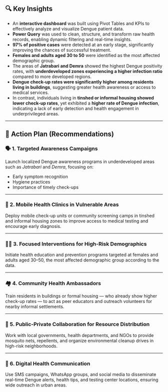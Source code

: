 ## 🔍 Key Insights

- An **interactive dashboard** was built using Pivot Tables and KPIs to effectively analyze and visualize Dengue patient data.  
- **Power Query** was used to clean, structure, and transform raw health records, enabling dynamic filtering and real-time insights.  
- **97% of positive cases** were detected at an early stage, significantly improving the chances of successful treatment.  
- **Females and adults aged 30 to 50** were identified as the most affected demographic group.  
- The areas of **Jatrabari and Demra** showed the highest Dengue positivity rates, with **underdeveloped zones experiencing a higher infection ratio** compared to more developed regions.  
- **Dengue check-up rates were significantly higher among residents living in buildings**, suggesting greater health awareness or access to medical services.  
- In contrast, individuals living in **tinshed or informal housing showed lower check-up rates**, yet exhibited a **higher rate of Dengue infection**, indicating a lack of early detection and health engagement in underprivileged areas.

---

## 📌 Action Plan (Recommendations)

### 🗣️ 1. Targeted Awareness Campaigns  
Launch localized Dengue awareness programs in underdeveloped areas such as *Jatrabari* and *Demra*, focusing on:  
- Early symptom recognition  
- Hygiene practices  
- Importance of timely check-ups  

---

### 🏥 2. Mobile Health Clinics in Vulnerable Areas  
Deploy mobile check-up units or community screening camps in tinshed and informal housing zones to improve access to medical testing and encourage early diagnosis.

---

### 👩‍👨‍ 3. Focused Interventions for High-Risk Demographics  
Initiate health education and prevention programs targeted at females and adults aged 30–50, the most affected demographic group according to the data.

---

### 🏘️ 4. Community Health Ambassadors  
Train residents in buildings or formal housing — who already show higher check-up rates — to act as peer educators and outreach volunteers for nearby informal settlements.

---

### 🤝 5. Public-Private Collaboration for Resource Distribution  
Work with local governments, health departments, and NGOs to provide mosquito nets, repellents, and organize environmental cleanup drives in high-risk neighborhoods.

---

### 📱 6. Digital Health Communication  
Use SMS campaigns, WhatsApp groups, and social media to disseminate real-time Dengue alerts, health tips, and testing center locations, ensuring wide outreach in urban areas.



